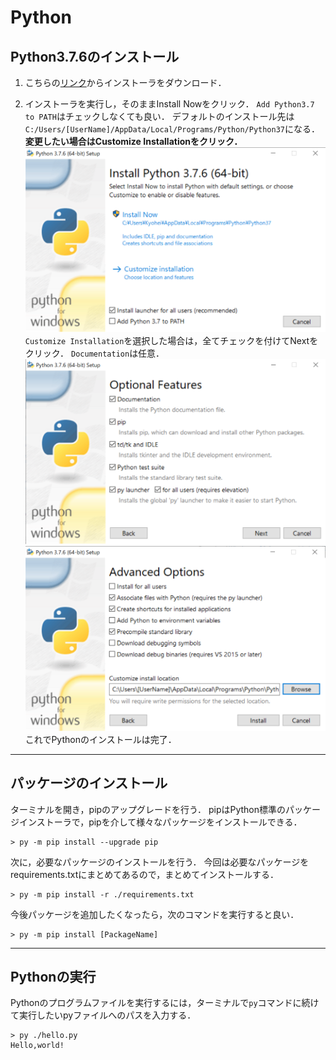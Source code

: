# Python

## Python3.7.6のインストール

1. こちらの[リンク](https://www.python.org/ftp/python/3.7.6/python-3.7.6-amd64.exe)からインストーラをダウンロード．

1. インストーラを実行し，そのままInstall Nowをクリック．
`Add Python3.7 to PATH`はチェックしなくても良い．
デフォルトのインストール先は`C:/Users/[UserName]/AppData/Local/Programs/Python/Python37`になる．
**変更したい場合はCustomize Installationをクリック．**
![python installer1](./images/installer1.png)
`Customize Installation`を選択した場合は，全てチェックを付けてNextをクリック．
`Documentation`は任意．
![python installer2](./images/installer2.png)
![python installer3](./images/installer3.png)
これでPythonのインストールは完了．

---

## パッケージのインストール

ターミナルを開き，pipのアップグレードを行う．
pipはPython標準のパッケージインストーラで，pipを介して様々なパッケージをインストールできる．

```:
> py -m pip install --upgrade pip
```

次に，必要なパッケージのインストールを行う．
今回は必要なパッケージをrequirements.txtにまとめてあるので，まとめてインストールする．

```:
> py -m pip install -r ./requirements.txt
```

今後パッケージを追加したくなったら，次のコマンドを実行すると良い．

```:
> py -m pip install [PackageName]
```

---

## Pythonの実行

Pythonのプログラムファイルを実行するには，ターミナルで`py`コマンドに続けて実行したいpyファイルへのパスを入力する．

```:
> py ./hello.py
Hello,world!
```

